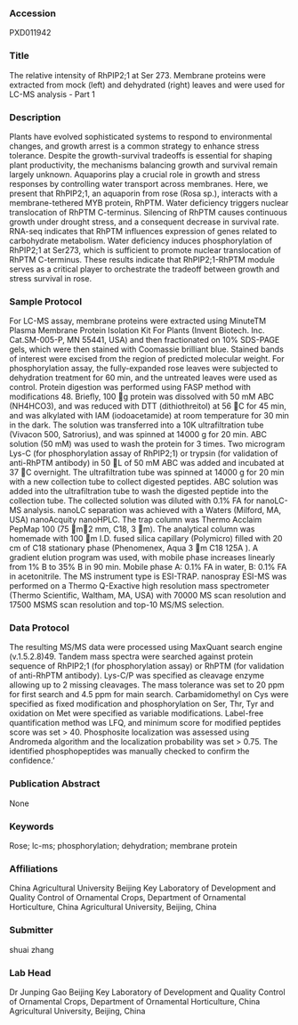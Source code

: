 ### Accession
PXD011942

### Title
The relative intensity of RhPIP2;1 at Ser 273. Membrane proteins were extracted from mock (left) and dehydrated (right) leaves and were used for LC-MS analysis - Part 1

### Description
Plants have evolved sophisticated systems to respond to environmental changes, and growth arrest is a common strategy to enhance stress tolerance. Despite the growth-survival tradeoffs is essential for shaping plant productivity, the mechanisms balancing growth and survival remain largely unknown. Aquaporins play a crucial role in growth and stress responses by controlling water transport across membranes. Here, we present that RhPIP2;1, an aquaporin from rose (Rosa sp.), interacts with a membrane-tethered MYB protein, RhPTM. Water deficiency triggers nuclear translocation of RhPTM C-terminus. Silencing of RhPTM causes continuous growth under drought stress, and a consequent decrease in survival rate. RNA-seq indicates that RhPTM influences expression of genes related to carbohydrate metabolism. Water deficiency induces phosphorylation of RhPIP2;1 at Ser273, which is sufficient to promote nuclear translocation of RhPTM C-terminus. These results indicate that RhPIP2;1-RhPTM module serves as a critical player to orchestrate the tradeoff between growth and stress survival in rose.

### Sample Protocol
For LC-MS assay, membrane proteins were extracted using MinuteTM Plasma Membrane Protein Isolation Kit For Plants (Invent Biotech. Inc. Cat.SM-005-P, MN 55441, USA) and then fractionated on 10% SDS-PAGE gels, which were then stained with Coomassie brilliant blue. Stained bands of interest were excised from the region of predicted molecular weight. For phosphorylation assay, the fully-expanded rose leaves were subjected to dehydration treatment for 60 min, and the untreated leaves were used as control.   Protein digestion was performed using FASP method with modifications 48. Briefly, 100 g protein was dissolved with 50 mM ABC (NH4HCO3), and was reduced with DTT (dithiothreitol) at 56 C for 45 min, and was alkylated with IAM (iodoacetamide) at room temperature for 30 min in the dark. The solution was transferred into a 10K ultrafiltration tube (Vivacon 500, Satrorius), and was spinned at 14000 g for 20 min. ABC solution (50 mM) was used to wash the protein for 3 times. Two microgram Lys-C (for phosphorylation assay of RhPIP2;1) or trypsin (for validation of anti-RhPTM antibody) in 50 L of 50 mM ABC was added and incubated at 37 C overnight. The ultrafiltration tube was spinned at 14000 g for 20 min with a new collection tube to collect digested peptides. ABC solution was added into the ultrafiltration tube to wash the digested peptide into the collection tube. The collected solution was diluted with 0.1% FA for nanoLC-MS analysis. nanoLC separation was achieved with a Waters (Milford, MA, USA) nanoAcquity nanoHPLC. The trap column was Thermo Acclaim PepMap 100 (75 m2 mm, C18, 3 m). The analytical column was homemade with 100 m I.D. fused silica capillary (Polymicro) filled with 20 cm of C18 stationary phase (Phenomenex, Aqua 3 m C18 125A ). A gradient elution program was used, with mobile phase increases linearly from 1% B to 35% B in 90 min. Mobile phase A: 0.1% FA in water, B: 0.1% FA in acetonitrile. The MS instrument type is ESI-TRAP. nanospray ESI-MS was performed on a Thermo Q-Exactive high resolution mass spectrometer (Thermo Scientific, Waltham, MA, USA) with 70000 MS scan resolution and 17500 MSMS scan resolution and top-10 MS/MS selection.

### Data Protocol
The resulting MS/MS data were processed using MaxQuant search engine (v.1.5.2.8)49. Tandem mass spectra were searched against protein sequence of RhPIP2;1 (for phosphorylation assay) or RhPTM (for validation of anti-RhPTM antibody). Lys-C/P was specified as cleavage enzyme allowing up to 2 missing cleavages. The mass tolerance was set to 20 ppm for first search and 4.5 ppm for main search. Carbamidomethyl on Cys were specified as fixed modification and phosphorylation on Ser, Thr, Tyr and oxidation on Met were specified as variable modifications. Label-free quantification method was LFQ, and minimum score for modified peptides score was set > 40. Phosphosite localization was assessed using Andromeda algorithm and the localization probability was set > 0.75. The identified phosphopeptides was manually checked to confirm the confidence.’

### Publication Abstract
None

### Keywords
Rose; lc-ms; phosphorylation; dehydration; membrane protein

### Affiliations
China Agricultural University
Beijing Key Laboratory of Development and Quality Control of Ornamental Crops, Department of Ornamental Horticulture, China Agricultural University, Beijing, China

### Submitter
shuai zhang

### Lab Head
Dr Junping Gao
Beijing Key Laboratory of Development and Quality Control of Ornamental Crops, Department of Ornamental Horticulture, China Agricultural University, Beijing, China


